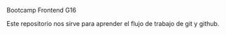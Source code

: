 Bootcamp Frontend G16

Este repositorio nos sirve para aprender el flujo de trabajo de git y github.
